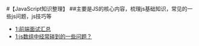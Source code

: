 #【JavaScript知识整理】
##主要是JS的核心内容，梳理js基础知识，常见的一些js问题，js技巧等
- [1:前端面试汇总](https://github.com/DarlingQing/JavaScript-Core/issues/1)
- [1:js数组中经常碰到的一些问题？](https://github.com/DarlingQing/JavaScript-Core/issues/2)


